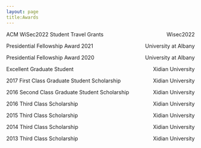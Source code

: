 ```yaml
---
layout: page
title:Awards
---
```


<!-- * ACM WiSec2022 Student Travel Grants  &emsp; &emsp; &emsp; &emsp; &emsp; &emsp;     Wisec2022

* Presidential Fellowship Award 2021   &emsp; &emsp; &emsp; &emsp; &emsp; &emsp; &ensp;  &thinsp; &thinsp; &thinsp;     University at Albany

* Presidential Fellowship Award 2020    &emsp; &emsp; &emsp; &emsp; &emsp; &emsp; &ensp;  &ensp;      University at Albany

* Excellent Graduate Student   &emsp; &emsp; &emsp; &emsp; &emsp; &emsp; &emsp; &emsp; &emsp; &ensp;  &ensp;   Xidian University

* 2017 First Class Graduate Student Scholarship  &nbsp; &nbsp; &nbsp;  &nbsp; &nbsp;  &ensp;  &ensp;  Xidian University

* 2016 Second Class Graduate Student Scholarship  &nbsp; &nbsp; &nbsp;  &nbsp; &nbsp;   Xidian University

* 2016 Third Class Scholarship  &emsp; &emsp;  &emsp; &emsp; &emsp; &emsp; &emsp; &emsp; &emsp; &ensp;   Xidian University

* 2015 Third Class Scholarship  &emsp; &emsp;  &emsp; &emsp; &emsp; &emsp; &emsp; &emsp; &emsp; &ensp;  Xidian University

* 2014 Third Class Scholarship  &emsp; &emsp;  &emsp; &emsp; &emsp; &emsp; &emsp; &emsp; &emsp; &ensp;  Xidian University

* 2013 Third Class Scholarship  &emsp; &emsp;  &emsp; &emsp; &emsp; &emsp; &emsp; &emsp; &emsp; &ensp;  Xidian University -->

<p style="text-align:left;">
    ACM WiSec2022 Student Travel Grants
   <span style="float:right;">
    Wisec2022
   </span>
</p>
<p style="text-align:left;">
    Presidential Fellowship Award 2021
   <span style="float:right;">
    University at Albany
   </span>
</p>
<p style="text-align:left;">
    Presidential Fellowship Award 2020
   <span style="float:right;">
    University at Albany
   </span>
</p>
<p style="text-align:left;">
    Excellent Graduate Student
   <span style="float:right;">
    Xidian University
   </span>
</p>
<p style="text-align:left;">
    2017 First Class Graduate Student Scholarship
   <span style="float:right;">
    Xidian University
   </span>
</p>
<p style="text-align:left;">
    2016 Second Class Graduate Student Scholarship 
   <span style="float:right;">
    Xidian University
   </span>
</p>
<p style="text-align:left;">
    2016 Third Class Scholarship 
   <span style="float:right;">
    Xidian University
   </span>
</p>
<p style="text-align:left;">
    2015 Third Class Scholarship    
   <span style="float:right;">
    Xidian University 
   </span>
</p>
<p style="text-align:left;">
    2014 Third Class Scholarship  
   <span style="float:right;">
    Xidian University
   </span>
</p>

<p style="text-align:left;">
    2013 Third Class Scholarship
   <span style="float:right;">
    Xidian University
   </span>
</p>

